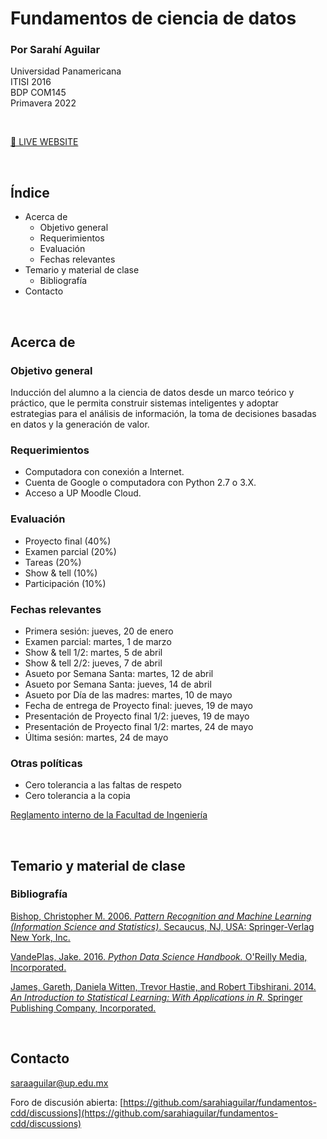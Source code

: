 # Fundamentos de ciencia de datos 

### Por Sarahí Aguilar

Universidad Panamericana<br>
ITISI 2016<br>
BDP COM145<br>
Primavera 2022

<br>

[🔴 LIVE WEBSITE](https://sarahiaguilar.github.io/fundamentos-cdd/)

<br>

## Índice
* Acerca de
    * Objetivo general
    * Requerimientos 
    * Evaluación 
    * Fechas relevantes
* Temario y material de clase
    * Bibliografía
* Contacto

<br>

## Acerca de 

### Objetivo general

Inducción del alumno a la ciencia de datos desde un marco teórico y práctico, que le permita construir sistemas inteligentes y adoptar estrategias para el análisis de información, la toma de decisiones basadas en datos y la generación de valor.

### Requerimientos

* Computadora con conexión a Internet.
* Cuenta de Google o computadora con Python 2.7 o 3.X. 
* Acceso a UP Moodle Cloud.

### Evaluación

* Proyecto final (40%)
* Examen parcial (20%)
* Tareas (20%)
* Show & tell (10%)
* Participación (10%)

### Fechas relevantes

* Primera sesión: jueves, 20 de enero 
* Examen parcial: martes, 1 de marzo
* Show & tell 1/2: martes, 5 de abril 
* Show & tell 2/2: jueves, 7 de abril
* Asueto por Semana Santa: martes, 12 de abril 
* Asueto por Semana Santa: jueves, 14 de abril
* Asueto por Día de las madres: martes, 10 de mayo
* Fecha de entrega de Proyecto final: jueves, 19 de mayo
* Presentación de Proyecto final 1/2: jueves, 19 de mayo
* Presentación de Proyecto final 1/2: martes, 24 de mayo
* Última sesión: martes, 24 de mayo

### Otras políticas
* Cero tolerancia a las faltas de respeto
* Cero tolerancia a la copia

[Reglamento interno de la Facultad de Ingeniería](https://www.up.edu.mx/sites/default/files/ingenierdega_reglamento_interno_2017.pdf)

<br>

## Temario y material de clase

### Bibliografía

[Bishop, Christopher M. 2006. *Pattern Recognition and Machine Learning (Information Science and Statistics)*. Secaucus, NJ, USA: Springer-Verlag New York, Inc.](http://users.isr.ist.utl.pt/~wurmd/Livros/school/Bishop%20-%20Pattern%20Recognition%20And%20Machine%20Learning%20-%20Springer%20%202006.pdf) 

[VandePlas, Jake. 2016. *Python Data Science Handbook.* O'Reilly Media, Incorporated.](https://jakevdp.github.io/PythonDataScienceHandbook/)


[James, Gareth, Daniela Witten, Trevor Hastie, and Robert Tibshirani. 2014. *An Introduction to Statistical Learning: With Applications in R.* Springer Publishing Company, Incorporated.](https://www.statlearning.com/)

<br>

## Contacto

saraaguilar@up.edu.mx

Foro de discusión abierta: [https://github.com/sarahiaguilar/fundamentos-cdd/discussions](https://github.com/sarahiaguilar/fundamentos-cdd/discussions)